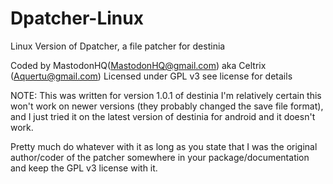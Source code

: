 Dpatcher-Linux
==============

Linux Version of Dpatcher, a file patcher for destinia

Coded by MastodonHQ(MastodonHQ@gmail.com) aka Celtrix (Aquertu@gmail.com)
Licensed under GPL v3 see license for details

NOTE: This was written for version 1.0.1 of destinia I'm relatively certain this won't work on newer versions (they probably changed the save file format),
and I just tried it on the latest version of destinia for android and it doesn't work.

Pretty much do whatever with it as long as you state that I was the original author/coder of the patcher somewhere
in your package/documentation and keep the GPL v3 license with it.




